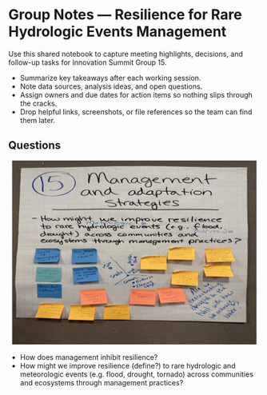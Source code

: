 # Group Notes — Resilience for Rare Hydrologic Events Management

Use this shared notebook to capture meeting highlights, decisions, and follow-up tasks for Innovation Summit Group 15.

- Summarize key takeaways after each working session.
- Note data sources, analysis ideas, and open questions.
- Assign owners and due dates for action items so nothing slips through the cracks.
- Drop helpful links, screenshots, or file references so the team can find them later.

## Questions
![](images/group15.png)

- How does management inhibit resilience?
- How might we improve resilience (define?) to rare hydrologic and meteorologic events (e.g. flood, drought, tornado) across communities and ecosystems through management practices?

